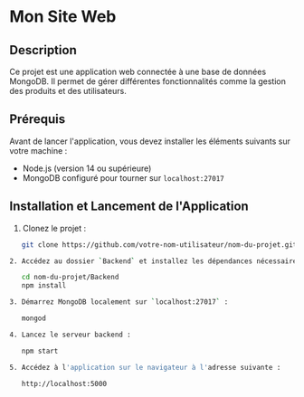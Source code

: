 # Mon Site Web

## Description

Ce projet est une application web connectée à une base de données MongoDB. Il permet de gérer différentes fonctionnalités comme la gestion des produits et des utilisateurs.

## Prérequis

Avant de lancer l'application, vous devez installer les éléments suivants sur votre machine :

- Node.js (version 14 ou supérieure)
- MongoDB configuré pour tourner sur `localhost:27017`

## Installation et Lancement de l'Application

1. Clonez le projet :
```bash
   git clone https://github.com/votre-nom-utilisateur/nom-du-projet.git

2. Accédez au dossier `Backend` et installez les dépendances nécessaires :

   cd nom-du-projet/Backend
   npm install

3. Démarrez MongoDB localement sur `localhost:27017` :

   mongod

4. Lancez le serveur backend :

   npm start

5. Accédez à l'application sur le navigateur à l'adresse suivante :

   http://localhost:5000


